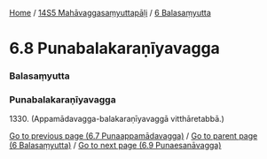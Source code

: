 
[Home](/) / [14S5 Mahāvaggasaṃyuttapāḷi](../../14S5.md) / [6 Balasaṃyutta](../6.md)

# 6.8 Punabalakaraṇīyavagga

### Balasaṃyutta

### Punabalakaraṇīyavagga

1330\. (Appamādavagga-balakaraṇīyavaggā vitthāretabbā.)

[Go to previous page (6.7 Punaappamādavagga)](6.7.md) / [Go to parent page (6 Balasaṃyutta)](../6.md) / [Go to next page (6.9 Punaesanāvagga)](6.9.md)


